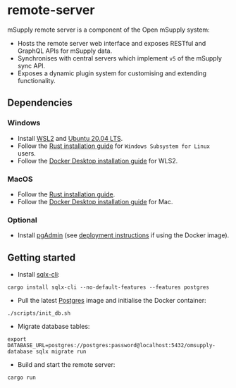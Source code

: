 # remote-server

mSupply remote server is a component of the Open mSupply system:

- Hosts the remote server web interface and exposes RESTful and GraphQL APIs for mSupply data.
- Synchronises with central servers which implement `v5` of the mSupply sync API.
- Exposes a dynamic plugin system for customising and extending functionality.

## Dependencies

### Windows

  - Install [WSL2](https://docs.microsoft.com/en-us/windows/wsl/install-win10) and [Ubuntu 20.04 LTS](https://www.microsoft.com/en-nz/p/ubuntu-2004-lts/9n6svws3rx71).
  - Follow the [Rust installation guide](https://www.rust-lang.org/tools/install) for `Windows Subsystem for Linux` users.
  - Follow the [Docker Desktop installation guide](https://docs.docker.com/docker-for-windows/wsl) for WLS2.

### MacOS

  - Follow the [Rust installation guide](https://www.rust-lang.org/tools/install).
  - Follow the [Docker Desktop installation guide](https://docs.docker.com/docker-for-mac/install/) for Mac.

### Optional

- Install [pgAdmin](https://www.pgadmin.org/download/) (see [deployment instructions](https://www.pgadmin.org/docs/pgadmin4/latest/container_deployment.html) if using the Docker image).


## Getting started

- Install [sqlx-cli](https://crates.io/crates/sqlx-cli/0.1.0-beta.1):

```
cargo install sqlx-cli --no-default-features --features postgres
```

- Pull the latest [Postgres]() image and initialise the Docker container:

```
./scripts/init_db.sh
```

- Migrate database tables:

```
export DATABASE_URL=postgres://postgres:password@localhost:5432/omsupply-database sqlx migrate run
```

- Build and start the remote server:

```
cargo run
```
